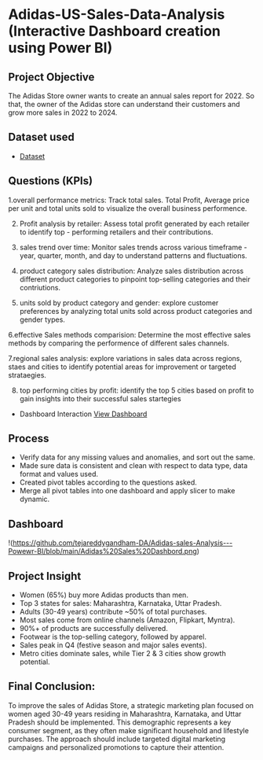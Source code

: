 # Adidas-US-Sales-Data-Analysis (Interactive Dashboard creation using Power BI)

## Project Objective
The Adidas Store owner wants to create an annual sales report for 2022. So that, the owner of the Adidas store can understand their customers and grow more sales in 2022 to 2024.

## Dataset used
- <a href="https://github.com/tejareddygandham-DA/Adidas-sales-Analysis---Powewr-BI/blob/main/Adidas%20US%20Sales%20Datasets.xlsx">Dataset</a>

## Questions (KPIs)

1.overall performance metrics: Track total sales. Total Profit, Average price per unit and total units sold to visualize the overall business performence.

2. Profit analysis by retailer: Assess total profit generated by each retailer to identify top - performing retailers and their contributions.

3. sales trend over time: Monitor sales trends across various timeframe - year, quarter, month, and day to understand patterns and fluctuations. 

4. product category sales distribution: Analyze sales distribution across different product categories to pinpoint top-selling categories and their contriutions.

5. units sold by product category and gender: explore customer preferences by analyzing total units sold across product categories and gender types.

6.effective Sales methods comparision: Determine the most effective sales methods by comparing the performence of different sales channels.

7.regional sales analysis: explore variations in sales data across regions, staes and cities to identify potential areas for improvement or targeted strataegies.

8. top performing cities by profit: identify the top 5 cities based on profit to gain insights into their successful sales startegies


- Dashboard Interaction <a href="https://github.com/tejareddygandham-DA/Adidas-sales-Analysis---Powewr-BI/blob/main/Adidas%20Sales%20Dashbord.png">View Dashboard</a>

## Process
- Verify data for any missing values and anomalies, and sort out the same.
- Made sure data is consistent and clean with respect to data type, data format and values used.
- Created pivot tables according to the questions asked.
- Merge all pivot tables into one dashboard and apply slicer to make dynamic.

## Dashboard

!(https://github.com/tejareddygandham-DA/Adidas-sales-Analysis---Powewr-BI/blob/main/Adidas%20Sales%20Dashbord.png)

## Project Insight
- Women (65%) buy more Adidas products than men.
- Top 3 states for sales: Maharashtra, Karnataka, Uttar Pradesh.
- Adults (30-49 years) contribute ~50% of total purchases.
- Most sales come from online channels (Amazon, Flipkart, Myntra).
- 90%+ of products are successfully delivered.
- Footwear is the top-selling category, followed by apparel.
- Sales peak in Q4 (festive season and major sales events).
- Metro cities dominate sales, while Tier 2 & 3 cities show growth potential.

## Final Conclusion:
To improve the sales of Adidas Store, a strategic marketing plan focused on women aged 30-49 years residing in Maharashtra, Karnataka, and Uttar Pradesh should be implemented. This demographic represents a key consumer segment, as they often make significant household and lifestyle purchases. The approach should include targeted digital marketing campaigns and personalized promotions to capture their attention.
